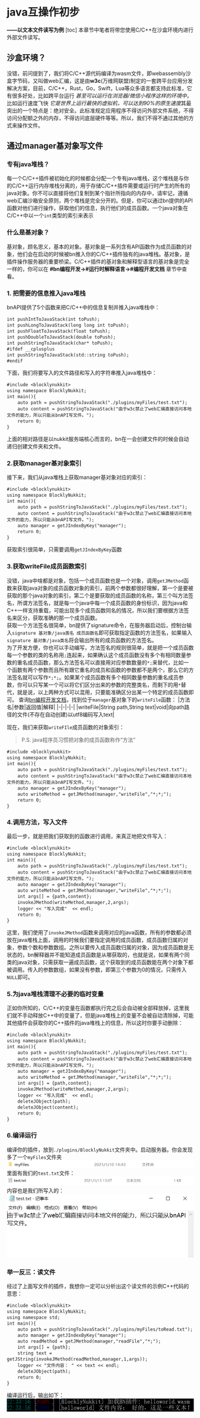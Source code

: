 # java互操作初步
**——以文本文件读写为例**
[toc]
本章节中笔者将带您使用C/C++在沙盒环境内进行外部文件读写。
## 沙盒环境？
没错，前问提到了，我们将C/C++源代码编译为wasm文件，即webassembly沙盒字节码，又叫做web汇编，这是由**w3c**(万维网联盟)制定的一套跨平台应用分发解决方案，目前，C/C++，Rust，Go，Swift，Lua等众多语言都支持此标准，它有很多好处，比如跨平台运行 *甚至可以运行在浏览器/微信小程序这样的环境中*，比如运行速度飞快 *它是世界上运行最快的虚拟机，可以达到90%的原生速度*其最突出的一个特点是：绝对安全。此标准规定应用程序不得访问外部文件系统，不得访问分配额之外的内存，不得访问底层硬件等等。所以，我们不得不通过其他的方式来操作文件。
## 通过manager基对象写文件
### 专有java堆栈？
每一个C/C++插件被初始化的时候都会分配一个专有java堆栈，这个堆栈是与你的C/C++运行内存堆栈分离的，用于存储C/C++插件需要或运行时产生的所有的java对象。你不可以直接将他们复制到某个指针所指向的内存中，请牢记，遵循web汇编沙箱安全原则，两个堆栈是完全分开的。但是，你可以通过bn提供的API函数对他们进行操作，获取他们的信息，执行他们的成员函数。一个java对象在C/C++中以一个`int`类型的索引来表示
### 什么是基对象？
基对象，顾名思义，基本的对象。基对象是一系列含有API函数作为成员函数的对象，他们会在启动的时候被bn推入你的C/C++插件独有的java堆栈。基对象，是插件操作服务器的重要桥梁。C/C++插件的基对象和解释型语言的基对象是完全一样的，你可以在 **#bn编程开发->#运行时解释语言->#编程开发文档** 章节中查看。
### 1. 把需要的信息推入java堆栈
bnAPI提供了5个函数来把C/C++中的信息复制并推入java堆栈中：
```
int pushIntToJavaStack(int toPush);
int pushLongToJavaStack(long long int toPush);
int pushFloatToJavaStack(float toPush);
int pushDoubleToJavaStack(double toPush);
int pushStringToJavaStack(char* toPush);
#ifdef __cplusplus
int pushStringToJavaStack(std::string toPush);
#endif
```
下面，我们将要写入的文件路径和写入的字符串推入java堆栈中：
```
#include <blocklynukkit>
using namespace BlocklyNukkit;
int main(){
    auto path = pushStringToJavaStack("./plugins/myFiles/test.txt");
    auto content = pushStringToJavaStack("由于w3c禁止了web汇编直接访问本地文件的能力，所以只能从bnAPI写文件。");
    return 0;
}
```
上面的相对路径是以nukkit服务端核心而言的，bn在一会创建文件的时候会自动递归创建文件夹和文件。
### 2.获取manager基对象索引
接下来，我们从java堆栈上获取manager基对象对应的索引：
```
#include <blocklynukkit>
using namespace BlocklyNukkit;
int main(){
    auto path = pushStringToJavaStack("./plugins/myFiles/test.txt");
    auto content = pushStringToJavaStack("由于w3c禁止了web汇编直接访问本地文件的能力，所以只能从bnAPI写文件。");
    auto manager = getJIndexByKey("manager");
    return 0;
}
```
获取索引很简单，只需要调用`getJIndexByKey`函数
### 3.获取writeFile成员函数索引
没错，java中啥都是对象，包括一个成员函数也是一个对象，调用`getJMethod`函数来获取java对象的成员函数对象的索引，前两个参数都很好理解，第一个是要被获取的那个java对象的索引，第二个是要获取的成员函数的名称，第三个叫方法签名，所谓方法签名，就是每一个java中每一个成员函数的身份标识，因为java和C++一样支持重载，可能出现多个成员函数同名的情况，所以我们要根据方法签名来区分，获取准确的那一个成员函数。  
获取一个方法签名很简单，bn提供了signature命令，在服务器启动后，控制台输入`signature 基对象/java类名 成员函数名`即可获取指定函数的方法签名，如果输入`signature 基对象/java类名`将会输出所有的成员函数的方法签名。  
为了开发方便，你也可以手动编写，方法签名的规则很简单，就是把一个成员函数每一个参数的类的名称用`;`连起来，如果确认这个成员函数没有多个有相同数量参数的重名成员函数，那么方法签名可以直接用对应参数数量的`*;`来替代，比如一个函数有两个参数而且所有跟它重名的成员和函数的参数都不是两个，那么它的方法签名就可以写作`*;*;`。如果某个成员函数有多个相同数量参数的重名成员参数，你可以只写某一个可以将它们区分出来的参数的完整类名，而剩下的用`*`替代，就是说，以上两种方式可以混用，只要能准确区分出某一个特定的成员函数即可。
查询[bn编程开发文档](http://www.blocklynukkit.info/1994516)，找到位于`manager`基对象下的`writeFile`函数：
|方法名|参数|返回值|解释|
|-|-|-|-|
|writeFile|String path,String text|void|向path路径的文件(不存在自动创建)以utf8编码写入text|
  
现在，我们来获取`writeFIle`成员函数的对象索引：
> P.S. java程序员习惯把对象的成员函数称作“方法”

```
#include <blocklynukkit>
using namespace BlocklyNukkit;
int main(){
    auto path = pushStringToJavaStack("./plugins/myFiles/test.txt");
    auto content = pushStringToJavaStack("由于w3c禁止了web汇编直接访问本地文件的能力，所以只能从bnAPI写文件。");
    auto manager = getJIndexByKey("manager");
    auto writeMethod = getJMethod(manager,"writeFile","*;*;");
    return 0;
}
```
### 4.调用方法，写入文件
最后一步，就是把我们获取到的函数进行调用，来真正地把文件写入：
```
#include <blocklynukkit>
using namespace BlocklyNukkit;
int main(){
    auto path = pushStringToJavaStack("./plugins/myFiles/test.txt");
    auto content = pushStringToJavaStack("由于w3c禁止了web汇编直接访问本地文件的能力，所以只能从bnAPI写文件。");
    auto manager = getJIndexByKey("manager");
    auto writeMethod = getJMethod(manager,"writeFile","*;*;");
    int args[] = {path,content};
    invokeJMethod(writeMethod,manager,2,args);
    logger << "写入完成"  << endl;
    return 0;
}
```
这里，我们使用了`invokeJMethod`函数来调用对应的java函数，所有的参数都必须放在java堆栈上面，调用的时候我们要指定调用的成员函数，成员函数归属的对象，参数个数和参数数组。之所以要传入成员函数归属的对象，因为成员函数是无状态的，bn解释器并不能知道成员函数是从哪获取的，也就是说，如果有两个同类的java对象，只需获取一遍成员函数，这个获取到的成员函数能在两个对象下都被调用。传入的参数数组，如果没有参数，即第三个参数为0的情况，只需传入`NULL`即可。
### 5.为java堆栈清理不必要的临时变量
正如你所知的，C/C++的变量在函数都执行完之后会自动被全部释放掉，这里我们就不手动释放C++中的变量了，但是java堆栈上的变量不会被自动清除掉，可能其他插件会获取你的C++插件的java堆栈上的信息，所以这时你要手动删除：
```
#include <blocklynukkit>
using namespace BlocklyNukkit;
int main(){
    auto path = pushStringToJavaStack("./plugins/myFiles/test.txt");
    auto content = pushStringToJavaStack("由于w3c禁止了web汇编直接访问本地文件的能力，所以只能从bnAPI写文件。");
    auto manager = getJIndexByKey("manager");
    auto writeMethod = getJMethod(manager,"writeFile","*;*;");
    int args[] = {path,content};
    invokeJMethod(writeMethod,manager,2,args);
    logger << "写入完成"  << endl;
    deleteJObject(path);
    deleteJObject(content);
    return 0;
}
```
### 6.编译运行
编译你的插件，放到`./plugins/BlocklyNukkit`文件夹中。启动服务器。你会发现多了一个`myFiles`文件夹
![](images/screenshot_1610514974463.png)
里面有我们的`test.txt`文件：
![](images/screenshot_1610515015055.png)
内容也是我们所写入的：
![](images/screenshot_1610515038053.png)
### 举一反三：读文件
经过了上面写文件的插件，我想你一定可以分析出这个读文件的示例C++代码的意思：
```
#include <blocklynukkit>
using namespace BlocklyNukkit;
using namespace std;
int main(){
    auto path = pushStringToJavaStack("./plugins/myFiles/toRead.txt");
    auto manager = getJIndexByKey("manager");
    auto readMethod = getJMethod(manager,"readFile","*;");
    int args[] = {path};
    string text = getJString(invokeJMethod(readMethod,manager,1,args));
    logger << "文件内容： " << text << endl;
    deleteJObject(path);
    return 0;
}
```
编译运行后，输出如下：
![](images/screenshot_1610548506980.png)

